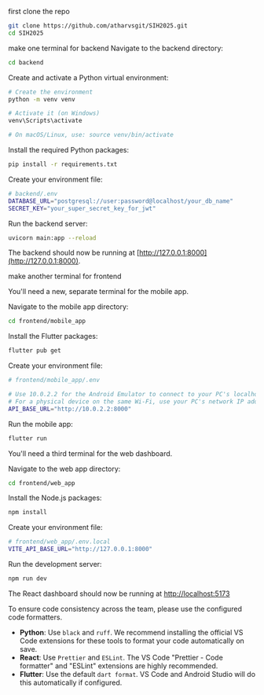 first clone the repo 

```bash
git clone https://github.com/atharvsgit/SIH2025.git
cd SIH2025
```


make one terminal for backend
Navigate to the backend directory:
```bash
cd backend
```

Create and activate a Python virtual environment:
```bash
# Create the environment
python -m venv venv

# Activate it (on Windows)
venv\Scripts\activate

# On macOS/Linux, use: source venv/bin/activate
```

Install the required Python packages:
```bash
pip install -r requirements.txt
```

Create your environment file:
```bash
# backend/.env
DATABASE_URL="postgresql://user:password@localhost/your_db_name"
SECRET_KEY="your_super_secret_key_for_jwt"
```

Run the backend server:
```bash
uvicorn main:app --reload
```

The backend should now be running at [http://127.0.0.1:8000](http://127.0.0.1:8000).



make another terminal for frontend

You'll need a new, separate terminal for the mobile app.

Navigate to the mobile app directory:
```bash
cd frontend/mobile_app
```

Install the Flutter packages:
```bash
flutter pub get
```

Create your environment file:
```bash
# frontend/mobile_app/.env

# Use 10.0.2.2 for the Android Emulator to connect to your PC's localhost
# For a physical device on the same Wi-Fi, use your PC's network IP address (e.g., 192.168.1.5:8000)
API_BASE_URL="http://10.0.2.2:8000"
```

Run the mobile app:
```bash
flutter run
```


You'll need a third terminal for the web dashboard.

Navigate to the web app directory:
```bash
cd frontend/web_app
```

Install the Node.js packages:
```bash
npm install
```

Create your environment file:
```bash
# frontend/web_app/.env.local
VITE_API_BASE_URL="http://127.0.0.1:8000"
```

Run the development server:
```bash
npm run dev
```


The React dashboard should now be running at [http://localhost:5173](http://localhost:5173)


To ensure code consistency across the team, please use the configured code formatters.

- **Python**: Use `black` and `ruff`. We recommend installing the official VS Code extensions for these tools to format your code automatically on save.
- **React**: Use `Prettier` and `ESLint`. The VS Code "Prettier - Code formatter" and "ESLint" extensions are highly recommended.
- **Flutter**: Use the default `dart format`. VS Code and Android Studio will do this automatically if configured.